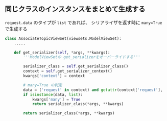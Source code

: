 ## 同じクラスのインスタンスをまとめて生成する

`request.data` のタイプが `list` であれば、 シリアライザを返す時に `many=True` で生成する

~~~py
class AssociateTopicViewSet(viewsets.ModelViewSet):
    .....

    def get_serializer(self, *args, **kwargs):
        '''ModelViewSetの get_serializerをオーバーライドする'''

        serializer_class = self.get_serializer_class()
        context = self.get_serializer_context()
        kwargs['context'] = context

        # many=True の判定
        data = ('request' in context) and getattr(context['request'], 'data', None)
        if isinstance(data, list):
            kwargs['many'] = True
            return serializer_class(*args, **kwargs)

        return serializer_class(*args, **kwargs)
~~~        
